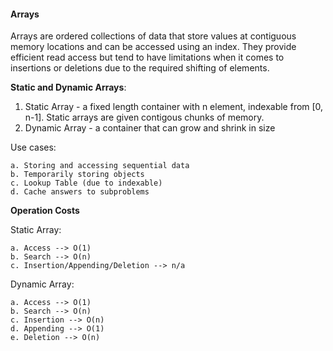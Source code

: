 #### Arrays
Arrays are ordered collections of data that store values at contiguous memory locations and can be accessed using an index. They provide efficient read access but tend to have limitations when it comes to insertions or deletions due to the required shifting of elements.

**Static and Dynamic Arrays**: 
1. Static Array - a fixed length container with n element, indexable from [0, n-1]. Static arrays are given contigous chunks of memory. 
2. Dynamic Array - a container that can grow and shrink in size

Use cases:

    a. Storing and accessing sequential data
    b. Temporarily storing objects
    c. Lookup Table (due to indexable)
    d. Cache answers to subproblems

**Operation Costs**

Static Array:    

    a. Access --> O(1)      
    b. Search --> O(n)     
    c. Insertion/Appending/Deletion --> n/a 
    
Dynamic Array:

    a. Access --> O(1)
    b. Search --> O(n)
    c. Insertion --> O(n)
    d. Appending --> O(1)
    e. Deletion --> O(n) 
